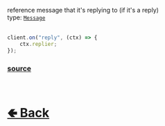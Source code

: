reference message that it's replying to (if it's a reply)<br>
type: [`Message`](https://github.com/paigeroid/noscord.js/wiki/Types.Message)<br><br>
```js
client.on("reply", (ctx) => {
    ctx.replier;
});
```

### [source](https://github.com/paigeroid/noscord.js/blob/main/src/Services/TypeService/types/Message/custard/apply.js)


<br> <h1> [🢀 Back](https://github.com/paigeroid/noscord.js/wiki/Types.Message) </h1>